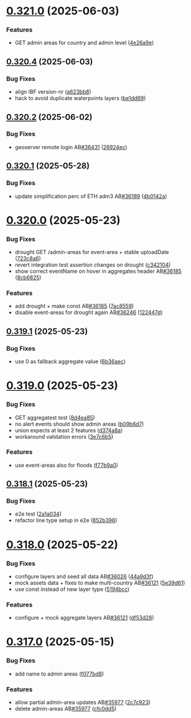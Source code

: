 # [0.321.0](https://github.com/rodekruis/IBF-system/compare/v0.320.4...v0.321.0) (2025-06-03)


### Features

* GET admin areas for country and admin level ([4e26a9e](https://github.com/rodekruis/IBF-system/commit/4e26a9ef46b879d9050785e6b0ff34b938e7e03e))



## [0.320.4](https://github.com/rodekruis/IBF-system/compare/v0.320.2...v0.320.4) (2025-06-03)


### Bug Fixes

* align IBF version-nr ([a623bb8](https://github.com/rodekruis/IBF-system/commit/a623bb85cebef3ae6d4ada0da0780174db019b69))
* hack to avoid duplicate waterpoints layers ([be1dd89](https://github.com/rodekruis/IBF-system/commit/be1dd896c9f94fd7219a45574f68b0ce899379b5))



## [0.320.2](https://github.com/rodekruis/IBF-system/compare/v0.320.1...v0.320.2) (2025-06-02)


### Bug Fixes

* geoserver remote login AB[#36431](https://github.com/rodekruis/IBF-system/issues/36431) ([26924ec](https://github.com/rodekruis/IBF-system/commit/26924ec5b1a5ddd202ed8ca2976fa57d11ae43bd))



## [0.320.1](https://github.com/rodekruis/IBF-system/compare/v0.320.0...v0.320.1) (2025-05-28)


### Bug Fixes

* update simplification perc of ETH adm3 AB[#36189](https://github.com/rodekruis/IBF-system/issues/36189) ([4b0142a](https://github.com/rodekruis/IBF-system/commit/4b0142af3581890bf3926721fcebd7c48e0e77fe))



# [0.320.0](https://github.com/rodekruis/IBF-system/compare/v0.319.1...v0.320.0) (2025-05-23)


### Bug Fixes

* drought GET /admin-areas for event-area + stable uploadDate ([723c8a6](https://github.com/rodekruis/IBF-system/commit/723c8a6b360583dce9d0d16c6ce8ca66531be3b7))
* revert integration test assertion changes on drought ([c342104](https://github.com/rodekruis/IBF-system/commit/c342104ec5db5c24bc762b3776fd34ee89f576f0))
* show correct eventName on hover in aggregates header AB[#36185](https://github.com/rodekruis/IBF-system/issues/36185) ([8cb6825](https://github.com/rodekruis/IBF-system/commit/8cb682584c29ce56c27ec441a8108f0405862fbd))


### Features

* add drought + make const AB[#36185](https://github.com/rodekruis/IBF-system/issues/36185) ([7ac8559](https://github.com/rodekruis/IBF-system/commit/7ac8559386765d6850670140e4d205994e0cbf8b))
* disable event-areas for drought again AB[#36246](https://github.com/rodekruis/IBF-system/issues/36246) ([122447d](https://github.com/rodekruis/IBF-system/commit/122447da68fe3591a8084f5e905d86f2275abe74))



## [0.319.1](https://github.com/rodekruis/IBF-system/compare/v0.319.0...v0.319.1) (2025-05-23)


### Bug Fixes

* use 0 as fallback aggregate value ([6b36aec](https://github.com/rodekruis/IBF-system/commit/6b36aec5815bef600d5e17f62e1d558feba8d65c))



# [0.319.0](https://github.com/rodekruis/IBF-system/compare/v0.318.1...v0.319.0) (2025-05-23)


### Bug Fixes

* GET aggregatest test ([8d4ea85](https://github.com/rodekruis/IBF-system/commit/8d4ea85e1afbef9af466a8c982420692791a9269))
* no alert events should show admin areas ([b09b6d7](https://github.com/rodekruis/IBF-system/commit/b09b6d7d66599fefffa5477f7fd4da1b884dd7b8))
* union expects at least 2 features ([d374a8a](https://github.com/rodekruis/IBF-system/commit/d374a8aa267953748ce4f7b5fde583e2a94137f7))
* workaround validation errors ([3e7c6b5](https://github.com/rodekruis/IBF-system/commit/3e7c6b586d51462ef145584f08aa1bd12bd2dd15))


### Features

* use event-areas also for floods ([f77b9a0](https://github.com/rodekruis/IBF-system/commit/f77b9a05d46cc4516d5ed1775b798c0460d822c7))



## [0.318.1](https://github.com/rodekruis/IBF-system/compare/v0.318.0...v0.318.1) (2025-05-23)


### Bug Fixes

* e2e test ([2a1a034](https://github.com/rodekruis/IBF-system/commit/2a1a034a868c789d81bfb21df3242e07f4fcb058))
* refactor line type setup in e2e ([852b396](https://github.com/rodekruis/IBF-system/commit/852b396ab7b97f39ab94aa4fa866c04b45a558aa))



# [0.318.0](https://github.com/rodekruis/IBF-system/compare/v0.317.0...v0.318.0) (2025-05-22)


### Bug Fixes

* configure layers and seed all data AB[#36026](https://github.com/rodekruis/IBF-system/issues/36026) ([44a9d3f](https://github.com/rodekruis/IBF-system/commit/44a9d3f50f49ed557480266b0aea9e2fc9ff7681))
* mock assets data + fixes to make multi-country AB[#36121](https://github.com/rodekruis/IBF-system/issues/36121) ([5e39d61](https://github.com/rodekruis/IBF-system/commit/5e39d618dfba4bff33761ac31d10882eac4db823))
* use const instead of new layer type ([5194bcc](https://github.com/rodekruis/IBF-system/commit/5194bcc0bcc50e199852913baf6ee7f31870b237))


### Features

* configure + mock aggregate layers AB[#36121](https://github.com/rodekruis/IBF-system/issues/36121) ([df53d28](https://github.com/rodekruis/IBF-system/commit/df53d2888c8183b05c3457587d2964dc329795bc))



# [0.317.0](https://github.com/rodekruis/IBF-system/compare/v0.316.2...v0.317.0) (2025-05-15)


### Bug Fixes

* add name to admin areas ([f077bd8](https://github.com/rodekruis/IBF-system/commit/f077bd84e1dc95b7ec62b73171f955f5c1880a03))


### Features

* allow partial admin-area updates AB[#35977](https://github.com/rodekruis/IBF-system/issues/35977) ([2c7c923](https://github.com/rodekruis/IBF-system/commit/2c7c923b8a57632af1818b9c72d8f59787a9cae0))
* delete admin-areas AB[#35977](https://github.com/rodekruis/IBF-system/issues/35977) ([cfc0dd5](https://github.com/rodekruis/IBF-system/commit/cfc0dd5d88fbaa343ab1bc87010735f531f9dc0d))



